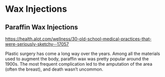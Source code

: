 # Wax Injections

## Paraffin Wax Injections

<https://health.alot.com/wellness/30-old-school-medical-practices-that-were-seriously-sketchy--17057>

Plastic surgery has come a long way over the years. Among all the materials used to augment the body, paraffin wax was pretty popular around the 1900s. The most frequent complication led to the amputation of the area (often the breast), and death wasn’t uncommon.
